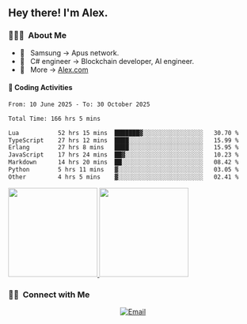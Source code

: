 

<h2> Hey there! I'm Alex.</h2>

<h3> 👨🏻‍💻 &nbsp;About Me </h3>

- 🤔 &nbsp; Samsung -> Apus network.
- 🌱 &nbsp; C# engineer -> Blockchain developer, AI engineer.
- 🔗 &nbsp; More -> [Alex.com](https://alex-yang.netlify.app/)




#### 🔨 Coding Activities



<!--START_SECTION:waka-->

```txt
From: 10 June 2025 - To: 30 October 2025

Total Time: 166 hrs 5 mins

Lua           52 hrs 15 mins  ███████▓░░░░░░░░░░░░░░░░░   30.70 %
TypeScript    27 hrs 12 mins  ████░░░░░░░░░░░░░░░░░░░░░   15.99 %
Erlang        27 hrs 8 mins   ████░░░░░░░░░░░░░░░░░░░░░   15.95 %
JavaScript    17 hrs 24 mins  ██▓░░░░░░░░░░░░░░░░░░░░░░   10.23 %
Markdown      14 hrs 20 mins  ██░░░░░░░░░░░░░░░░░░░░░░░   08.42 %
Python        5 hrs 11 mins   ▓░░░░░░░░░░░░░░░░░░░░░░░░   03.05 %
Other         4 hrs 5 mins    ▓░░░░░░░░░░░░░░░░░░░░░░░░   02.41 %
```

<!--END_SECTION:waka-->
<a href="https://github.com/Alex-wuhu">
  <img height="180em" src="https://github-readme-stats.vercel.app/api?username=Alex-wuhu&theme=buefy&show_icons=true" />
  <img height="180em" src="https://github-readme-stats.vercel.app/api/top-langs/?username=Alex-wuhu&theme=buefy&layout=compact" />
</a>


<h3> 🤝🏻 &nbsp;Connect with Me </h3>

<p align="center">
<a href="yanglongwei06@gmail.com"><img alt="Email" src="https://img.shields.io/badge/Email-yanglongwei06@gmail.com-blue?style=flat-square&logo=gmail"></a>
</p>
